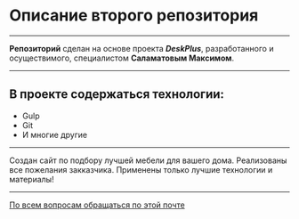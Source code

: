 # Описание второго репозитория
___
__Репозиторий__ сделан на основе проекта ___DeskPlus___, разработанного и осуществимого, специалистом __Саламатовым Максимом__.
___
## В проекте содержаться технологии:
* Gulp
* Git
* И многие другие
___
Создан сайт по подбору лучшей мебели для вашего дома. Реализованы все пожелания закказчика. Применены только лучшие технологии и материалы!
___


[По всем вопросам обращаться по этой почте](https://mail.google.com/mail/u/0/#inbox)
